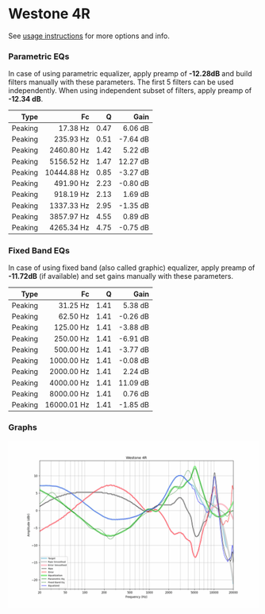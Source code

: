 # Westone 4R
See [usage instructions](https://github.com/jaakkopasanen/AutoEq#usage) for more options and info.

### Parametric EQs
In case of using parametric equalizer, apply preamp of **-12.28dB** and build filters manually
with these parameters. The first 5 filters can be used independently.
When using independent subset of filters, apply preamp of **-12.34 dB**.

| Type    | Fc          |    Q | Gain     |
|--------:|------------:|-----:|---------:|
| Peaking | 17.38 Hz    | 0.47 | 6.06 dB  |
| Peaking | 235.93 Hz   | 0.51 | -7.64 dB |
| Peaking | 2460.80 Hz  | 1.42 | 5.22 dB  |
| Peaking | 5156.52 Hz  | 1.47 | 12.27 dB |
| Peaking | 10444.88 Hz | 0.85 | -3.27 dB |
| Peaking | 491.90 Hz   | 2.23 | -0.80 dB |
| Peaking | 918.19 Hz   | 2.13 | 1.69 dB  |
| Peaking | 1337.33 Hz  | 2.95 | -1.35 dB |
| Peaking | 3857.97 Hz  | 4.55 | 0.89 dB  |
| Peaking | 4265.34 Hz  | 4.75 | -0.75 dB |

### Fixed Band EQs
In case of using fixed band (also called graphic) equalizer, apply preamp of **-11.72dB**
(if available) and set gains manually with these parameters.

| Type    | Fc          |    Q | Gain     |
|--------:|------------:|-----:|---------:|
| Peaking | 31.25 Hz    | 1.41 | 5.38 dB  |
| Peaking | 62.50 Hz    | 1.41 | -0.26 dB |
| Peaking | 125.00 Hz   | 1.41 | -3.88 dB |
| Peaking | 250.00 Hz   | 1.41 | -6.91 dB |
| Peaking | 500.00 Hz   | 1.41 | -3.77 dB |
| Peaking | 1000.00 Hz  | 1.41 | -0.08 dB |
| Peaking | 2000.00 Hz  | 1.41 | 2.24 dB  |
| Peaking | 4000.00 Hz  | 1.41 | 11.09 dB |
| Peaking | 8000.00 Hz  | 1.41 | 0.76 dB  |
| Peaking | 16000.01 Hz | 1.41 | -1.85 dB |

### Graphs
![](./Westone%204R.png)